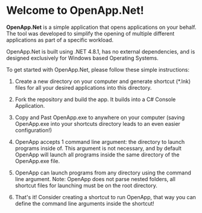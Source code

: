 # Welcome to OpenApp.Net!

**OpenApp.Net** is a simple application that opens applications on your behalf. The tool was developed to simplify the opening of multiple different applications as part of a specific workload.

OpenApp.Net is built using .NET 4.8.1, has no external dependencies, and is designed exclusively for Windows based Operating Systems.

To get started with OpenApp.Net, please follow these simple instructions:
1. Create a new directory on your computer and generate shortcut (\*.lnk) files for all your desired applications into this directory.

1. Fork the repository and build the app. It builds into a C# Console Application.

1. Copy and Past OpenApp.exe to anywhere on your computer (saving OpenApp.exe into your shortcuts directory leads to an even easier configuration!)

1. OpenApp accepts 1 command line argument: the directory to launch programs inside of. This argument is not necessary, and by default OpenApp will launch all programs inside the same directory of the OpenApp.exe file.

1. OpenApp can launch programs from any directory using the command line argument. Note: OpenApp does not parse nested folders, all shortcut files for launching must be on the root directory.

1. That's it! Consider creating a shortcut to run OpenApp, that way you can define the command line arguments inside the shortcut!

